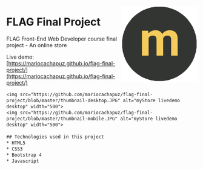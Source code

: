 <p align="center">
 <img src="https://github.com/mariocachapuz/flag-final-project/blob/master/img/logo.png" alt="myStore logo" align="right" width="200">
</p>

# FLAG Final Project

FLAG Front-End Web Developer course final project - An online store

Live demo: [https://mariocachapuz.github.io/flag-final-project/](https://mariocachapuz.github.io/flag-final-project/)

~~~~~~~~~~~~~~~~~~~~~~~~~~~~~~~~~~~~~~~~~~~~~~~~~~~~~~~~~~~~~~~~~~~~~~~~~~~~~~~~~~~~~~~~~~~~~~~~~~~~~~~~~~~~~~~~~~~~~~~~~~~~~~~
<img src="https://github.com/mariocachapuz/flag-final-project/blob/master/thumbnail-desktop.JPG" alt="myStore livedemo desktop" width="500">
<img src="https://github.com/mariocachapuz/flag-final-project/blob/master/thumbnail-mobile.JPG" alt="myStore livedemo desktop" width="500">

## Technologies used in this project
* HTML5
* CSS3
* Bootstrap 4
* Javascript
